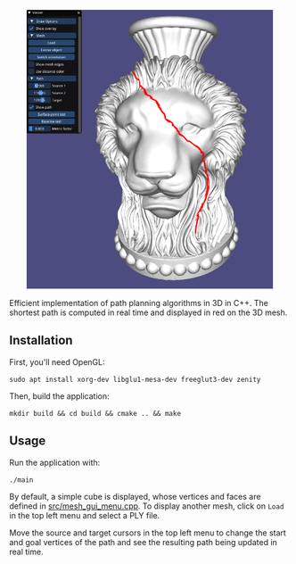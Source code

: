 <p align="center">
	<img src="snapshot.png?raw=true" height="500">
</p>

Efficient implementation of path planning algorithms in 3D in C++. The shortest path is computed in real time and displayed in red on the 3D mesh.


## Installation

First, you'll need OpenGL:

	sudo apt install xorg-dev libglu1-mesa-dev freeglut3-dev zenity

Then, build the application:

	mkdir build && cd build && cmake .. && make


## Usage

Run the application with:

	./main

By default, a simple cube is displayed, whose vertices and faces are defined in [src/mesh_gui_menu.cpp](src/mesh_gui_menu.cpp). To display another mesh, click on `Load` in the top left menu and select a PLY file.

Move the source and target cursors in the top left menu to change the start and goal vertices of the path and see the resulting path being updated in real time.
